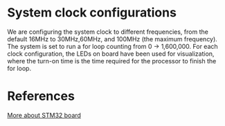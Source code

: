 # System clock configurations 
We are configuring the system clock to different frequencies, from the default 16MHz to 30MHz,60MHz, and 100MHz (the maximum frequency). The system is set to run a for loop counting from 0 -> 1,600,000. For each clock configuration, the LEDs on board have been used for visualization, where the turn-on time is the time required for the processor to finish the for loop. 
# References
[More about STM32 board](https://www.st.com/resource/en/user_manual/um1842-discovery-kit-with-stm32f411ve-mcu-stmicroelectronics.pdf)
